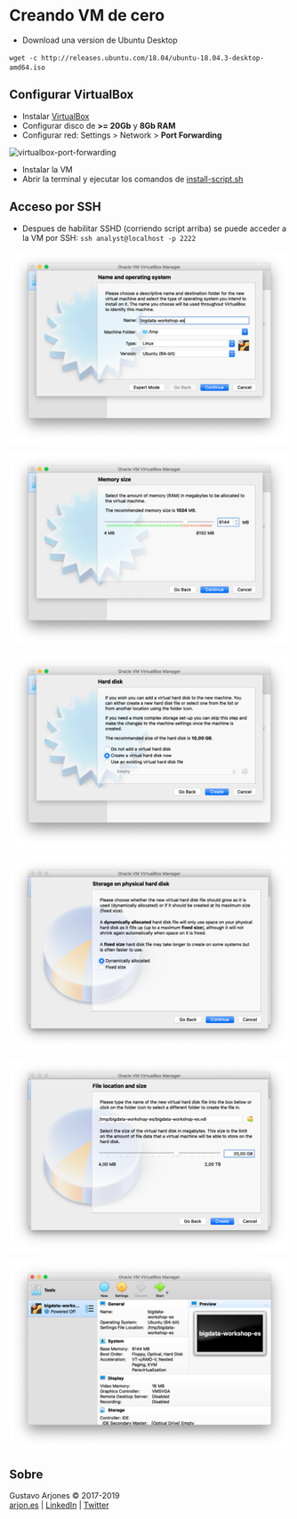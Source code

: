 # Creando VM de cero

* Download una version de Ubuntu Desktop

`wget -c http://releases.ubuntu.com/18.04/ubuntu-18.04.3-desktop-amd64.iso`

## Configurar VirtualBox

* Instalar [VirtualBox](https://www.virtualbox.org)
* Configurar disco de **>= 20Gb** y **8Gb RAM**
* Configurar red: Settings > Network > **Port Forwarding**

![virtualbox-port-forwarding](virtualbox-port-forwarding.png)

* Instalar la VM
* Abrir la terminal y ejecutar los comandos de [install-script.sh](install-script.sh)

## Acceso por SSH

* Despues de habilitar SSHD (corriendo script arriba) se puede acceder a la VM por SSH: `ssh analyst@localhost -p 2222`


![](vm-0.png)

![](vm-1.png)

![](vm-2.png)

![](vm-3.png)

![](vm-4.png)

![](vm-5.png)

## Sobre
Gustavo Arjones &copy; 2017-2019  
[arjon.es](https://arjon.es) | [LinkedIn](http://linkedin.com/in/arjones/) | [Twitter](https://twitter.com/arjones)
